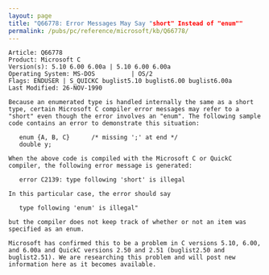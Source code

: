 ```yaml
---
layout: page
title: "Q66778: Error Messages May Say "short" Instead of "enum""
permalink: /pubs/pc/reference/microsoft/kb/Q66778/
---
```


	Article: Q66778
	Product: Microsoft C
	Version(s): 5.10 6.00 6.00a | 5.10 6.00 6.00a
	Operating System: MS-DOS          | OS/2
	Flags: ENDUSER | S_QUICKC buglist5.10 buglist6.00 buglist6.00a
	Last Modified: 26-NOV-1990
	
	Because an enumerated type is handled internally the same as a short
	type, certain Microsoft C compiler error messages may refer to a
	"short" even though the error involves an "enum". The following sample
	code contains an error to demonstrate this situation:
	
	   enum {A, B, C}      /* missing ';' at end */
	   double y;
	
	When the above code is compiled with the Microsoft C or QuickC
	compiler, the following error message is generated:
	
	   error C2139: type following 'short' is illegal
	
	In this particular case, the error should say
	
	   type following 'enum' is illegal"
	
	but the compiler does not keep track of whether or not an item was
	specified as an enum.
	
	Microsoft has confirmed this to be a problem in C versions 5.10, 6.00,
	and 6.00a and QuickC versions 2.50 and 2.51 (buglist2.50 and
	buglist2.51). We are researching this problem and will post new
	information here as it becomes available.
